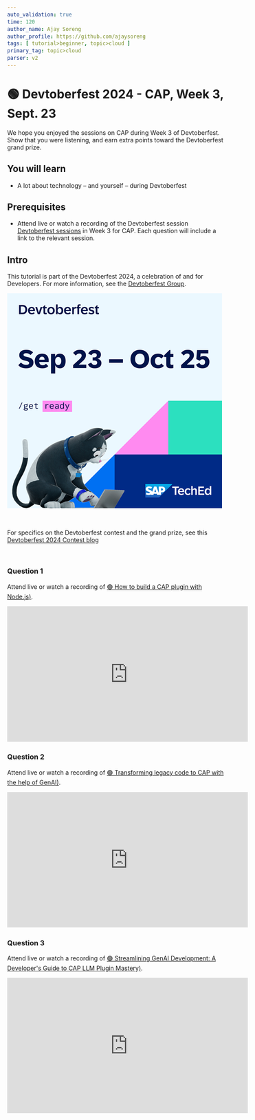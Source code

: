 ```yaml
---
auto_validation: true
time: 120
author_name: Ajay Soreng
author_profile: https://github.com/ajaysoreng
tags: [ tutorial>beginner, topic>cloud ]
primary_tag: topic>cloud
parser: v2
---
```


# 🟢 Devtoberfest 2024 - CAP, Week 3, Sept. 23
<!-- description --> We hope you enjoyed the sessions on CAP during Week 3 of Devtoberfest. Show that you were listening, and earn extra points toward the Devtoberfest grand prize. 
 
## You will learn
- A lot about technology – and yourself – during Devtoberfest

## Prerequisites
- Attend live or watch a recording of the Devtoberfest session [Devtoberfest sessions](https://community.sap.com/t5/devtoberfest/eb-p/devtoberfest-events) in Week 3 for CAP. Each question will include a link to the relevant session. 


## Intro
This tutorial is part of the Devtoberfest 2024, a celebration of and for Developers. For more information, see the [Devtoberfest Group](https://groups.community.sap.com/t5/devtoberfest/gh-p/Devtoberfest).

![Devtoberfest](promo-image-kasimir-square.png)

&nbsp;

For specifics on the Devtoberfest contest and the grand prize, see this [Devtoberfest 2024 Contest blog](https://community.sap.com/t5/devtoberfest-blog-posts/devtoberfest-2024-contest/ba-p/13781593)

&nbsp;

### Question 1 

Attend live or watch a recording of [🟢 How to build a CAP plugin with Node.js)](https://community.sap.com/t5/devtoberfest/how-to-build-a-cap-plugin-with-node-js/ec-p/13856124#M723). 

<iframe width="560" height="315" src="https://www.youtube.com/embed/shan8I_MtkE" frameborder="0" allowfullscreen></iframe>

### Question 2 

Attend live or watch a recording of [🟢 Transforming legacy code to CAP with the help of GenAI)](https://community.sap.com/t5/devtoberfest/transforming-legacy-code-to-cap-with-the-help-of-genai/ec-p/13856128#M724). 

<iframe width="560" height="315" src="https://www.youtube.com/embed/O-0A4oijQpk" frameborder="0" allowfullscreen></iframe>

### Question 3 

Attend live or watch a recording of [🟢 Streamlining GenAI Development: A Developer's Guide to CAP LLM Plugin Mastery)](https://community.sap.com/t5/devtoberfest/streamlining-genai-development-a-developer-s-guide-to-cap-llm-plugin/ec-p/13856136#M725). 

<iframe width="560" height="315" src="https://www.youtube.com/embed/SHW5TIx_HBg" frameborder="0" allowfullscreen></iframe>


